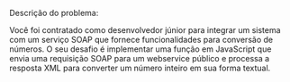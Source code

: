Descrição do problema:

Você foi contratado como desenvolvedor júnior para integrar um sistema com um serviço SOAP
que fornece funcionalidades para conversão de números. O seu desafio é implementar uma função
em JavaScript que envia uma requisição SOAP para um webservice público e processa a resposta
XML para converter um número inteiro em sua forma textual.